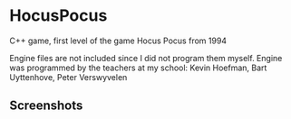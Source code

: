# HocusPocus
C++ game, first level of the game Hocus Pocus from 1994

Engine files are not included since I did not program them myself. Engine was programmed by the teachers at my school: Kevin Hoefman, Bart Uyttenhove, Peter Verswyvelen

## Screenshots

